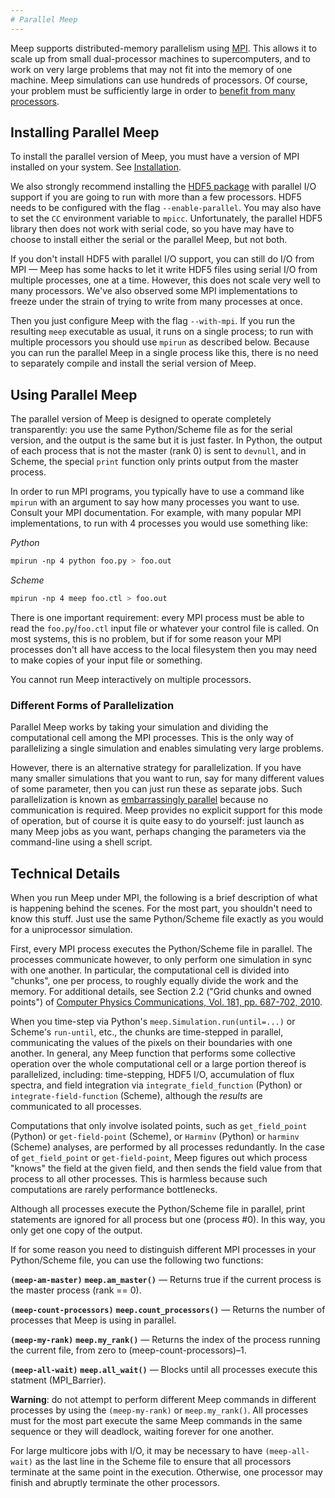 ```yaml
---
# Parallel Meep
---
```


Meep supports distributed-memory parallelism using [MPI](https://en.wikipedia.org/wiki/MPI). This allows it to scale up from small dual-processor machines to supercomputers, and to work on very large problems that may not fit into the memory of one machine. Meep simulations can use hundreds of processors. Of course, your problem must be sufficiently large in order to [benefit from many processors](FAQ.md#should-i-expect-linear-speedup-from-the-parallel-meep).

Installing Parallel Meep
------------------------

To install the parallel version of Meep, you must have a version of MPI installed on your system. See [Installation](Installation.md#mpi).

We also strongly recommend installing the [HDF5 package](Installation.md#hdf5) with parallel I/O support if you are going to run with more than a few processors. HDF5 needs to be configured with the flag `--enable-parallel`. You may also have to set the `CC` environment variable to `mpicc`. Unfortunately, the parallel HDF5 library then does not work with serial code, so you have may have to choose to install either the serial or the parallel Meep, but not both.

If you don't install HDF5 with parallel I/O support, you can still do I/O from MPI &mdash; Meep has some hacks to let it write HDF5 files using serial I/O from multiple processes, one at a time. However, this does not scale very well to many processors. We've also observed some MPI implementations to freeze under the strain of trying to write from many processes at once.

Then you just configure Meep with the flag `--with-mpi`. If you run the resulting `meep` executable as usual, it runs on a single process; to run with multiple processors you should use `mpirun` as described below. Because you can run the parallel Meep in a single process like this, there is no need to separately compile and install the serial version of Meep.

Using Parallel Meep
-------------------

The parallel version of Meep is designed to operate completely transparently: you use the same Python/Scheme file as for the serial version, and the output is the same but it is just faster. In Python, the output of each process that is not the master (rank 0) is sent to `devnull`, and in Scheme, the special `print` function only prints output from the master process.

In order to run MPI programs, you typically have to use a command like `mpirun` with an argument to say how many processes you want to use. Consult your MPI documentation. For example, with many popular MPI implementations, to run with 4 processes you would use something like:

*Python*
```sh
mpirun -np 4 python foo.py > foo.out
```

*Scheme*
```sh
mpirun -np 4 meep foo.ctl > foo.out
```

There is one important requirement: every MPI process must be able to read the `foo.py`/`foo.ctl` input file or whatever your control file is called. On most systems, this is no problem, but if for some reason your MPI processes don't all have access to the local filesystem then you may need to make copies of your input file or something.

You cannot run Meep interactively on multiple processors.

### Different Forms of Parallelization

Parallel Meep works by taking your simulation and dividing the computational cell among the MPI processes. This is the only way of parallelizing a single simulation and enables simulating very large problems.

However, there is an alternative strategy for parallelization. If you have many smaller simulations that you want to run, say for many different values of some parameter, then you can just run these as separate jobs. Such parallelization is known as [embarrassingly parallel](https://en.wikipedia.org/wiki/Embarrassingly_parallel) because no communication is required. Meep provides no explicit support for this mode of operation, but of course it is quite easy to do yourself: just launch as many Meep jobs as you want, perhaps changing the parameters via the command-line using a shell script.

Technical Details
-----------------

When you run Meep under MPI, the following is a brief description of what is happening behind the scenes. For the most part, you shouldn't need to know this stuff. Just use the same Python/Scheme file exactly as you would for a uniprocessor simulation.

First, every MPI process executes the Python/Scheme file in parallel. The processes communicate however, to only perform one simulation in sync with one another. In particular, the computational cell is divided into "chunks", one per process, to roughly equally divide the work and the memory. For additional details, see Section 2.2 ("Grid chunks and owned points") of [Computer Physics Communications, Vol. 181, pp. 687-702, 2010](http://ab-initio.mit.edu/~oskooi/papers/Oskooi10.pdf).

When you time-step via Python's `meep.Simulation.run(until=...)` or Scheme's `run-until`, etc., the chunks are time-stepped in parallel, communicating the values of the pixels on their boundaries with one another. In general, any Meep function that performs some collective operation over the whole computational cell or a large portion thereof is parallelized, including: time-stepping, HDF5 I/O, accumulation of flux spectra, and field integration via `integrate_field_function` (Python) or `integrate-field-function` (Scheme), although the *results* are communicated to all processes.

Computations that only involve isolated points, such as `get_field_point` (Python) or `get-field-point` (Scheme), or `Harminv` (Python) or `harminv` (Scheme) analyses, are performed by all processes redundantly. In the case of `get_field_point` or `get-field-point`, Meep figures out which process "knows" the field at the given field, and then sends the field value from that process to all other processes. This is harmless because such computations are rarely performance bottlenecks.

Although all processes execute the Python/Scheme file in parallel, print statements are ignored for all process but one (process \#0). In this way, you only get one copy of the output.

If for some reason you need to distinguish different MPI processes in your Python/Scheme file, you can use the following two functions:

**`(meep-am-master)`**
**`meep.am_master()`**
—
Returns true if the current process is the master process (rank == 0).

**`(meep-count-processors)`**
**`meep.count_processors()`**
—
Returns the number of processes that Meep is using in parallel.

**`(meep-my-rank)`**
**`meep.my_rank()`**
—
Returns the index of the process running the current file, from zero to (meep-count-processors)–1.

**`(meep-all-wait)`**
**`meep.all_wait()`**
—
Blocks until all processes execute this statment (MPI_Barrier).

**Warning**: do not attempt to perform different Meep commands in different processes by using the `(meep-my-rank)` or `meep.my_rank()`. All processes must for the most part execute the same Meep commands in the same sequence or they will deadlock, waiting forever for one another.

For large multicore jobs with I/O, it may be necessary to have `(meep-all-wait)` as the last line in the Scheme file to ensure that all processors terminate at the same point in the execution. Otherwise, one processor may finish and abruptly terminate the other processors.
